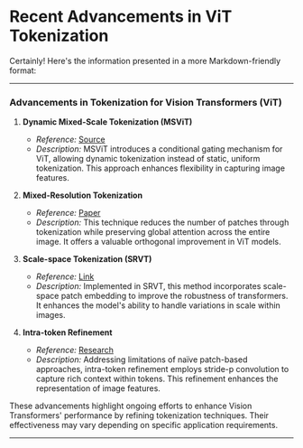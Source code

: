 # Recent Advancements in ViT Tokenization

Certainly! Here's the information presented in a more Markdown-friendly format:

---

### Advancements in Tokenization for Vision Transformers (ViT)

1. **Dynamic Mixed-Scale Tokenization (MSViT)**
    - *Reference:* [Source](https://arxiv.org/abs/2307.02321)
    - *Description:* MSViT introduces a conditional gating mechanism for ViT, allowing dynamic tokenization instead of static, uniform tokenization. This approach enhances flexibility in capturing image features.

2. **Mixed-Resolution Tokenization**
    - *Reference:* [Paper](https://openaccess.thecvf.com/content/CVPR2023W/ECV/papers/Ronen_Vision_Transformers_With_Mixed-Resolution_Tokenization_CVPRW_2023_paper.pdf)
    - *Description:* This technique reduces the number of patches through tokenization while preserving global attention across the entire image. It offers a valuable orthogonal improvement in ViT models.

3. **Scale-space Tokenization (SRVT)**
    - *Reference:* [Link](https://dl.acm.org/doi/10.1145/3581783.3612060)
    - *Description:* Implemented in SRVT, this method incorporates scale-space patch embedding to improve the robustness of transformers. It enhances the model's ability to handle variations in scale within images.

4. **Intra-token Refinement**
    - *Reference:* [Research](https://arxiv.org/pdf/2212.11115)
    - *Description:* Addressing limitations of naïve patch-based approaches, intra-token refinement employs stride-p convolution to capture rich context within tokens. This refinement enhances the representation of image features.

These advancements highlight ongoing efforts to enhance Vision Transformers' performance by refining tokenization techniques. Their effectiveness may vary depending on specific application requirements.

---
